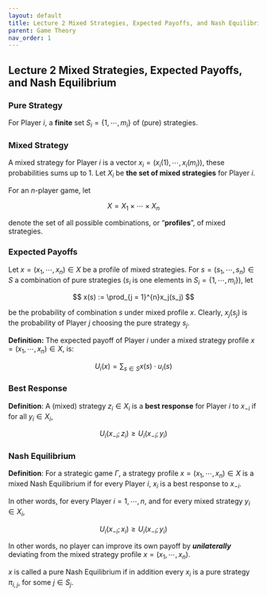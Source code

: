 ```yaml
---
layout: default
title: Lecture 2 Mixed Strategies, Expected Payoffs, and Nash Equilibrium
parent: Game Theory
nav_order: 1
---
```

## Lecture 2 Mixed Strategies, Expected Payoffs, and Nash Equilibrium

### Pure Strategy

For Player $i$, a **finite** set $S_i = \lbrace 1, \cdots, m_i\rbrace$ of (pure) strategies.

### Mixed Strategy

A mixed strategy for Player $i$ is a vector $x_i = (x_i(1), \cdots, x_i(m_i))$, these probabilities sums up to $1$. Let $X_i$ be **the set of mixed strategies** for Player $i$. 

For an $n$-player game, let 

$$X = X_1 \times \cdots \times X_n$$ 

denote the set of all possible combinations, or “**profiles**”, of mixed strategies.

### Expected Payoffs

Let $x = (x_1, \cdots, x_n) \in X$ be a profile of mixed strategies. For $s = (s_1, \cdots, s_n) \in S$ a combination of pure strategies ($s_i$ is one elements in $S_i = \lbrace 1, \cdots, {m_i}\rbrace$), let

$$
x(s) := \prod_{j = 1}^{n}x_j(s_j)
$$

be the probability of combination $s$ under mixed profile $x$. Clearly, $x_j(s_j)$ is the probability of Player $j$ choosing the pure strategy $s_j$.

**Definition:** The expected payoff of Player $i$ under a mixed strategy profile $x = (x_1, \cdots, x_n) \in X$, is:

$$
U_i(x) = \sum_{s\in S} x(s)\cdot u_i(s)
$$

### Best Response

**Definition**: A (mixed) strategy $z_i \in X_i$ is a **best response** for Player $i$ to $x_{-i}$ if for all $y_i \in X_i$,

$$
U_i(x_{-i};z_i) \geq U_i(x_{-i};y_i)
$$

### Nash Equilibrium

**Definition**: For a strategic game $\Gamma$, a strategy profile $x = (x_1, \cdots, x_n) \in X$ is a mixed Nash Equilibrium if for every Player $i$, $x_i$ is a best response to $x_{- i}$.

In other words, for every Player $i = 1, \cdots, n$, and for every mixed strategy $y_i \in X_i$,

$$
U_i(x_{-i};x_i)\geq U_i(x_{-i};y_i)
$$

In other words, no player can improve its own payoff by ***unilaterally*** deviating from the mixed strategy profile $x = (x_1, \cdots, x_n)$.

$x$ is called a pure Nash Equilibrium if in addition every $x_i$ is a pure strategy $\pi_{i, j}$, for some $j \in S_j$.